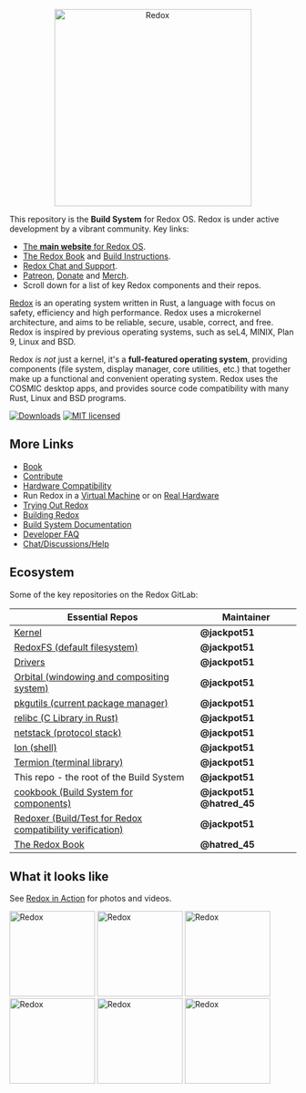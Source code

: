<p align="center">
<img alt="Redox" width="346" src="https://gitlab.redox-os.org/redox-os/assets/raw/master/logos/redox/logo.png">
</p>

This repository is the **Build System** for Redox OS. Redox is under active development by a vibrant community. Key links:

- [The **main website** for Redox OS](https://www.redox-os.org).
- [The Redox Book](https://doc.redox-os.org/book/) and [Build Instructions](https://doc.redox-os.org/book/ch02-05-building-redox.html).
- [Redox Chat and Support](https://matrix.to/#/#redox-join:matrix.org).
- [Patreon](https://www.patreon.com/redox_os), [Donate](https://redox-os.org/donate/) and [Merch](https://redox-os.creator-spring.com/).
- Scroll down for a list of key Redox components and their repos.

[Redox](https://www.redox-os.org) is an operating system written in Rust, a language with focus on safety, efficiency and high performance. Redox uses a microkernel architecture, and aims to be reliable, secure, usable, correct, and free. Redox is inspired by previous operating systems, such as seL4, MINIX, Plan 9, Linux and BSD.

Redox _is not_ just a kernel, it's a **full-featured operating system**, providing components (file system, display manager, core utilities, etc.) that together make up a functional and convenient operating system. Redox uses the COSMIC desktop apps, and provides source code compatibility with many Rust, Linux and BSD programs.

[![Downloads](https://img.shields.io/github/downloads/redox-os/redox/total.svg)](https://gitlab.redox-os.org/redox-os/redox/tags)
[![MIT licensed](https://img.shields.io/badge/license-MIT-blue.svg)](./LICENSE)

## More Links

- [Book](https://doc.redox-os.org/book/)
- [Contribute](CONTRIBUTING.md)
- [Hardware Compatibility](https://doc.redox-os.org/book/ch01-09-hardware-support.html)
- Run Redox in a [Virtual Machine](https://doc.redox-os.org/book/ch02-01-running-vm.html) or on [Real Hardware](https://doc.redox-os.org/book/ch02-02-real-hardware.html)
- [Trying Out Redox](https://doc.redox-os.org/book/ch02-04-trying-out-redox.html)
- [Building Redox](https://doc.redox-os.org/book/ch02-05-building-redox.html)
- [Build System Documentation](https://doc.redox-os.org/book/ch08-06-build-system-reference.html)
- [Developer FAQ](https://doc.redox-os.org/book/ch09-07-developer-faq.html)
- [Chat/Discussions/Help](https://doc.redox-os.org/book/ch13-01-chat.html)

## Ecosystem

Some of the key repositories on the Redox GitLab:

| Essential Repos                                                                      | Maintainer
|--------------------------------------------------------------------------------------|---------------------------
| [Kernel](https://gitlab.redox-os.org/redox-os/kernel)                                | **@jackpot51**
| [RedoxFS (default filesystem)](https://gitlab.redox-os.org/redox-os/redoxfs)         | **@jackpot51**
| [Drivers](https://gitlab.redox-os.org/redox-os/drivers)                              | **@jackpot51**
| [Orbital (windowing and compositing system)](https://gitlab.redox-os.org/redox-os/orbital) | **@jackpot51**
| [pkgutils (current package manager)](https://gitlab.redox-os.org/redox-os/pkgutils)  | **@jackpot51**
| [relibc (C Library in Rust)](https://gitlab.redox-os.org/redox-os/relibc)            | **@jackpot51**
| [netstack (protocol stack)](https://gitlab.redox-os.org/redox-os/netstack)                            | **@jackpot51**
| [Ion (shell)](https://gitlab.redox-os.org/redox-os/ion)                              | **@jackpot51**
| [Termion (terminal library)](https://gitlab.redox-os.org/redox-os/termion)           | **@jackpot51**
| This repo - the root of the Build System                                             | **@jackpot51**
| [cookbook (Build System for components)](https://gitlab.redox-os.org/redox-os/cookbook) | **@jackpot51** **@hatred_45**
| [Redoxer (Build/Test for Redox compatibility verification)](https://gitlab.redox-os.org/redox-os/redoxer) | **@jackpot51**
| [The Redox Book](https://gitlab.redox-os.org/redox-os/book)                          | **@hatred_45**

## What it looks like

See [Redox in Action](https://www.redox-os.org/screens/) for photos and videos.

<img alt="Redox" height="150" src="https://gitlab.redox-os.org/redox-os/website/-/raw/master/static/img/screenshot/orbital-visual.png">
<img alt="Redox" height="150" src="https://gitlab.redox-os.org/redox-os/website/-/raw/master/static/img/screenshot/cosmic-programs.png">
<img alt="Redox" height="150" src="https://gitlab.redox-os.org/redox-os/website/-/raw/master/static/img/screenshot/cosmic-term-screenfetch.png">

<img alt="Redox" height="150" src="https://gitlab.redox-os.org/redox-os/website/-/raw/master/static/img/screenshot/cosmic-edit-redox.png">
<img alt="Redox" height="150" src="https://gitlab.redox-os.org/redox-os/website/-/raw/master/static/img/screenshot/image-viewer.png">
<img alt="Redox" height="150" src="https://gitlab.redox-os.org/redox-os/assets/raw/master/screenshots/Boot.png">
